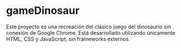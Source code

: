 # gameDinosaur
Este proyecto es una recreación del clásico juego del dinosaurio sin conexión de Google Chrome. Está desarrollado utilizando únicamente HTML, CSS y JavaScript, sin frameworks externos
